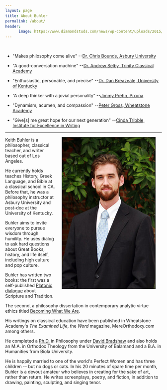 ```yaml
---
layout: page
title: About Buhler
permalink: /about/
header:
      image: https://www.diamondstuds.com/news/wp-content/uploads/2015/06/UDR_3.0_LosAngeles.jpg
--- 
```


<br> 

* "Makes philosophy come alive"  --[Dr. Chris Bounds, Asbury University](https://www.asbury.edu/academics/departments/christian-studies-philosophy/faculty-staff/chris-bounds)

* "A good-conversation machine" --[Dr. Andrew Selby, Trinity Classical Academy](https://baylor.academia.edu/AndrewSelby)

* "Enthusiastic, personable, and precise" --[Dr. Dan Breazeale, University of Kentucky](https://philosophy.as.uky.edu/users/breazeal)

* “A deep thinker with a jovial personality” --[Jimmy Prehn, Pixona](https://www.linkedin.com/in/jrprehn/)

*  "Dynamism, acumen, and compassion"   --[Peter Gross, Wheatstone Academy](http://www.wheatstoneministries.com/people/)

* "Give[s] me great hope for our next generation" --[Cinda Tribble, Institute for Excellence in Writing](http://iew.com/cinda-tribble)

--------

<img src="/images/keithbuhler-golden.jpg" align="right" hspace="20" border="1px">

Keith Buhler is a philosopher, classical teacher, and writer based out of Los Angeles. 

He currently holds teaches History, Greek Language, and Bible at a classical school in CA. Before that, he was a philosophy instructor at Asbury University and post-doc at the University of Kentucky. 

Buhler aims to invite everyone to pursue wisdom through humility. He uses dialog to ask hard questions about Great Books, history, and life itself, including high culture and pop culture. 

Buhler has written two books: the first was a self-published [Platonic dialogue](http://bitly.com/ScriptureOrTradition) about Scripture and Tradition. 

The second, a philosophy dissertation in contemporary analytic virtue ethics titled [Becoming What We Are](/phd). 

His writings on classical education have been published in Wheatstone Academy's *The Examined Life*, the *Word* magazine, MereOrthodoxy.com among others. 

He completed a [Ph.D.](/phd) in Philosophy under [David Bradshaw](https://uky.academia.edu/DBradshaw) and also holds an M.A. in Orthodox Theology from the University of Balamand and a B.A. in Humanities from Biola University.  

He is happily married to one of the world's Perfect Women and has three children -- but no dogs or cats. In his 20 minutes of spare time per month, Buhler is a devout amateur who believes in creating for the sake of art, rather than return. He writes screenplays, poetry, and fiction, in addition to drawing, painting, sculpting, and singing tenor. 
